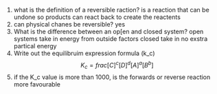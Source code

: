 1. what is the definition of a reversible raction?
    is a reaction that can be undone so products can react back to create the reactents 
2. can physical chanes be reversible?
    yes
3. What is the difference between an op[en and closed system?
    open systems take in energy from outside factors closed take in no exstra partical energy 
4. Write out the equilibruim expression formula (k_c)
    $$K_c=frac{[C]^c[D]^d}{[A]^a[B^b]}$$
5. if the K_c value is more than 1000, is the forwards or reverse reaction more favourable
